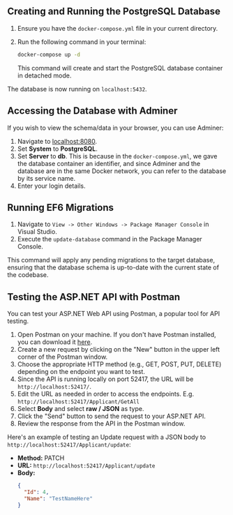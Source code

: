 ## Creating and Running the PostgreSQL Database

1. Ensure you have the `docker-compose.yml` file in your current directory.
2. Run the following command in your terminal:

    ```bash
    docker-compose up -d
    ```

   This command will create and start the PostgreSQL database container in detached mode.

The database is now running on `localhost:5432`.

## Accessing the Database with Adminer

If you wish to view the schema/data in your browser, you can use Adminer:

1. Navigate to [localhost:8080](http://localhost:8080).
2. Set **System** to **PostgreSQL**.
3. Set **Server** to **db**. This is because in the `docker-compose.yml`, we gave the database container an identifier, and since Adminer and the database are in the same Docker network, you can refer to the database by its service name.
4. Enter your login details.


## Running EF6 Migrations

1. Navigate to `View -> Other Windows -> Package Manager Console` in Visual Studio.
2. Execute the `update-database` command in the Package Manager Console.

This command will apply any pending migrations to the target database, ensuring that the database schema is up-to-date with the current state of the codebase.


## Testing the ASP.NET API with Postman

You can test your ASP.NET Web API using Postman, a popular tool for API testing.

1. Open Postman on your machine. If you don't have Postman installed, you can download it [here](https://www.postman.com/downloads/).
2. Create a new request by clicking on the "New" button in the upper left corner of the Postman window.
3. Choose the appropriate HTTP method (e.g., GET, POST, PUT, DELETE) depending on the endpoint you want to test.
4. Since the API is running locally on port 52417, the URL will be `http://localhost:52417/`.
5. Edit the URL as needed in order to access the endpoints. E.g. `http://localhost:52417/Applicant/GetAll`
6. Select **Body** and select **raw / JSON** as type.
7. Click the "Send" button to send the request to your ASP.NET API.
8. Review the response from the API in the Postman window.

Here's an example of testing an Update request with a JSON body to `http://localhost:52417/Applicant/update`:

- **Method:** PATCH
- **URL:** `http://localhost:52417/Applicant/update`
- **Body:**
  ```json
  {
    "Id": 4,
    "Name": "TestNameHere"
  }
  ```